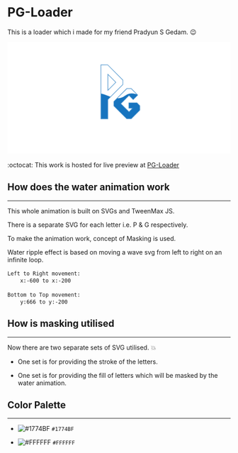 # PG-Loader
This is a loader which i made for my friend Pradyun S Gedam. :wink:

![PG-Loader](/cover.png "PG-Loader")


:octocat: This work is hosted for live preview at [PG-Loader](https://pranshupranjal.github.io/PG-Loader/)

## How does the water animation work
---

This whole animation is built on SVGs and TweenMax JS.

There is a separate SVG for each letter i.e. P & G respectively.

To make the animation work, concept of Masking is used.

Water ripple effect is based on moving a wave svg from left to right on an infinite loop.

    Left to Right movement:
        x:-600 to x:-200

    Bottom to Top movement:
        y:666 to y:-200

## How is masking utilised
---

Now there are two separate sets of SVG utilised. :collision:

- One set is for providing the stroke of the letters.

- One set is for providing the fill of letters which will be masked by the water animation.

## Color Palette
---

- ![#1774BF](https://placehold.it/15/1774BF/000000?text=+) `#1774BF`

- ![#FFFFFF](https://placehold.it/15/FFFFFF/000000?text=+) `#FFFFFF`